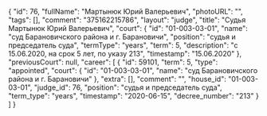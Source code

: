 {
    "id": 76,
    "fullName": "Мартынюк Юрий Валерьевич",
    "photoURL": "",
    "tags": [],
    "comment": "375162215786",
    "layout": "judge",
    "title": "Судья Мартынюк Юрий Валерьевич",
    "court": {
        "id": "01-003-03-01",
        "name": "суд Барановичского района и г. Барановичи",
        "position": "судья и председатель суда",
        "termType": "years",
        "term": 5,
        "description": "c 15.06.2020, на срок 5 лет, по указу 213",
        "timestamp": "15.06.2020"
    },
    "previousCourt": null,
    "career": [
        {
            "id": 59101,
            "term": 5,
            "type": "appointed",
            "court": {
                "id": "01-003-03-01",
                "name": "суд Барановичского района и г. Барановичи"
            },
            "extra": [],
            "comment": "",
            "house_id": "01-003-03-01",
            "judge_id": 76,
            "position": "судья и председатель суда",
            "term_type": "years",
            "timestamp": "2020-06-15",
            "decree_number": "213"
        }
    ]
}